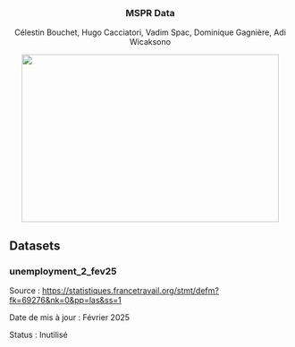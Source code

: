 <br />
<div align="center">
  <h3 align="center">MSPR Data</h3>
  <p align="center">
    Célestin Bouchet, Hugo Cacciatori, Vadim Spac, Dominique Gagnière, Adi Wicaksono
  </p>
</div>
<p align="center">
  <img width="460" height="300" src="https://media.istockphoto.com/id/2157583016/vector/%C3%A9lections-l%C3%A9gislatives-2024-legislative-elections-2024-in-french-vote-box-with-flag-and-text.jpg?s=612x612&w=0&k=20&c=-wBmVPPFM8xkFOyw39n3aaUFyy_8GyNWkKLZgbt-m8Y=">
</p>
<!-- PROJECT LOGO -->

## Datasets 
### unemployment_2_fev25
Source : https://statistiques.francetravail.org/stmt/defm?fk=69276&nk=0&pp=las&ss=1

Date de mis à jour : Février 2025

Status : Inutilisé

